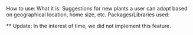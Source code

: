 How to use:
What it is: Suggestions for new plants a user can adopt based on geographical location, home size, etc.
Packages/Libraries used:

** Update: In the interest of time, we did not implement this feature.